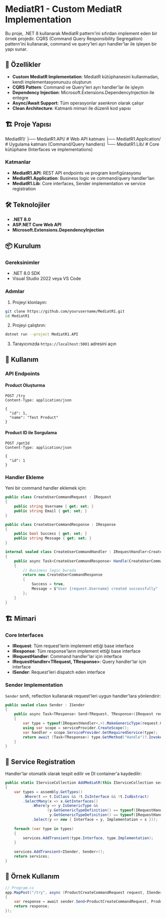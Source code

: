# MediatR1 - Custom MediatR Implementation

Bu proje, .NET 8 kullanarak MediatR pattern'ini sıfırdan implement eden bir örnek projedir. CQRS (Command Query Responsibility Segregation) pattern'ini kullanarak, command ve query'leri ayrı handler'lar ile işleyen bir yapı sunar.

## 🚀 Özellikler

- **Custom MediatR Implementation**: MediatR kütüphanesini kullanmadan, kendi implementasyonunuzu oluşturun
- **CQRS Pattern**: Command ve Query'leri ayrı handler'lar ile işleyin
- **Dependency Injection**: Microsoft.Extensions.DependencyInjection ile entegre
- **Async/Await Support**: Tüm operasyonlar asenkron olarak çalışır
- **Clean Architecture**: Katmanlı mimari ile düzenli kod yapısı

## 🏗️ Proje Yapısı
MediatR1/
├── MediatR1.API/ # Web API katmanı
├── MediatR1.Application/ # Uygulama katmanı (Command/Query handlers)
└── MediatR1.Lib/ # Core kütüphane (Interfaces ve implementations)


### Katmanlar

- **MediatR1.API**: REST API endpoints ve program konfigürasyonu
- **MediatR1.Application**: Business logic ve command/query handler'ları
- **MediatR1.Lib**: Core interfaces, Sender implementation ve service registration

## 🛠️ Teknolojiler

- **.NET 8.0**
- **ASP.NET Core Web API**
- **Microsoft.Extensions.DependencyInjection**

## 📦 Kurulum

### Gereksinimler

- .NET 8.0 SDK
- Visual Studio 2022 veya VS Code

### Adımlar

1. Projeyi klonlayın:
```bash
git clone https://github.com/yourusername/MediatR1.git
cd MediatR1
```

2. Projeyi çalıştırın:
```bash
dotnet run --project MediatR1.API
```

3. Tarayıcınızda `https://localhost:5001` adresini açın

## 🔧 Kullanım

### API Endpoints

#### Product Oluşturma
```http
POST /try
Content-Type: application/json

{
  "id": 1,
  "name": "Test Product"
}
```

#### Product ID ile Sorgulama
```http
POST /getId
Content-Type: application/json

{
  "id": 1
}
```

### Handler Ekleme

Yeni bir command handler eklemek için:

```csharp
public class CreateUserCommandRequest : IRequest
{
    public string Username { get; set; }
    public string Email { get; set; }
}

public class CreateUserCommandResponse : IResponse
{
    public bool Success { get; set; }
    public string Message { get; set; }
}

internal sealed class CreateUserCommandHandler : IRequestHandler<CreateUserCommandRequest, CreateUserCommandResponse>
{
    public async Task<CreateUserCommandResponse> Handle(CreateUserCommandRequest request, CancellationToken cancellationToken)
    {
        // Business logic burada
        return new CreateUserCommandResponse
        {
            Success = true,
            Message = $"User {request.Username} created successfully"
        };
    }
}
```

## 🏗️ Mimari

### Core Interfaces

- **IRequest**: Tüm request'lerin implement ettiği base interface
- **IResponse**: Tüm response'ların implement ettiği base interface
- **IRequestHandler<TRequest>**: Command handler'lar için interface
- **IRequestHandler<TRequest, TResponse>**: Query handler'lar için interface
- **ISender**: Request'leri dispatch eden interface

### Sender Implementation

`Sender` sınıfı, reflection kullanarak request'leri uygun handler'lara yönlendirir:

```csharp
public sealed class Sender : ISender
{
    public async Task<TResponse> Send<TRequest, TResponse>(IRequest request, CancellationToken cancellationToken = default)
    {
        var type = typeof(IRequestHandler<,>).MakeGenericType(request.GetType(), typeof(TResponse));
        using var scope = serviceProvider.CreateScope();
        var handler = scope.ServiceProvider.GetRequiredService(type);
        return await (Task<TResponse>) type.GetMethod("Handle")?.Invoke(handler, [request, cancellationToken])!;
    }
}
```

## 🔄 Service Registration

Handler'lar otomatik olarak tespit edilir ve DI container'a kaydedilir:

```csharp
public static IServiceCollection AddMediatR(this IServiceCollection services, Assembly assembly)
{
    var types = assembly.GetTypes()
        .Where(t => t.IsClass && !t.IsInterface && !t.IsAbstract)
        .SelectMany(x => x.GetInterfaces()
            .Where(y => y.IsGenericType && 
                   (y.GetGenericTypeDefinition() == typeof(IRequestHandler<>) || 
                    y.GetGenericTypeDefinition() == typeof(IRequestHandler<,>)))
            .Select(y => new { Interface = y, Implementation = x }));
    
    foreach (var type in types)
    {
        services.AddTransient(type.Interface, type.Implementation);
    }
    
    services.AddTransient<ISender, Sender>();
    return services;
}
```

## 📝 Örnek Kullanım

```csharp
// Program.cs
app.MapPost("/try", async (ProductCreateCommandRequest request, ISender sender) =>
{
    var response = await sender.Send<ProductCreateCommandRequest, ProductCreateCommandResponse>(request, CancellationToken.None);
    return response;
});
```

